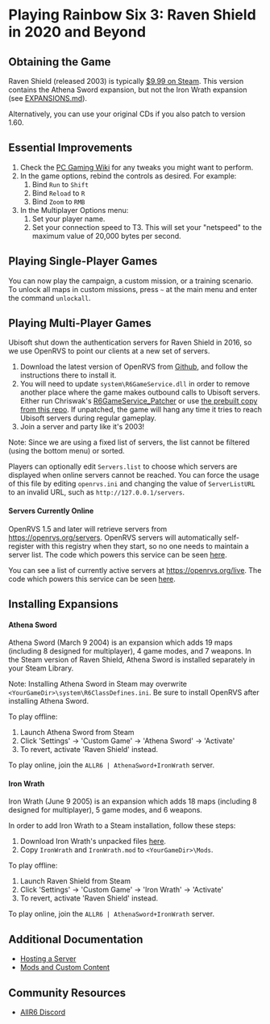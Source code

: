 # Playing Rainbow Six 3: Raven Shield in 2020 and Beyond

## Obtaining the Game

Raven Shield (released 2003) is typically [$9.99 on Steam](https://store.steampowered.com/app/19830/Tom_Clancys_Rainbow_Six_3_Gold/).
This version contains the Athena Sword expansion, but not the Iron Wrath expansion (see [EXPANSIONS.md](EXPANSIONS.md)).

Alternatively, you can use your original CDs if you also patch to version 1.60.

## Essential Improvements

1. Check the [PC Gaming Wiki](https://www.pcgamingwiki.com/wiki/Tom_Clancy%27s_Rainbow_Six_3:_Raven_Shield) for any tweaks you might want to perform.
2. In the game options, rebind the controls as desired. For example:
   1. Bind `Run` to `Shift`
   2. Bind `Reload` to `R`
   3. Bind `Zoom` to `RMB`
3. In the Multiplayer Options menu:
   1. Set your player name.
   2. Set your connection speed to T3. This will set your "netspeed" to the maximum value of 20,000 bytes per second.

## Playing Single-Player Games

You can now play the campaign, a custom mission, or a training scenario.
To unlock all maps in custom missions, press `~` at the main menu and enter the command `unlockall`.

## Playing Multi-Player Games

Ubisoft shut down the authentication servers for Raven Shield in 2016, so we use OpenRVS to point our clients at a new set of servers.

1. Download the latest version of OpenRVS from [Github](https://github.com/OpenRVS-devs/OpenRVS/releases), and follow the instructions there to install it.
2. You will need to update `system\R6GameService.dll` in order to remove another place where the game makes outbound calls to Ubisoft servers. Either run Chriswak's [R6GameService_Patcher](https://github.com/eth0up/R6GameServicePatcher) or use [the prebuilt copy from this repo](R6GameService.dll). If unpatched, the game will hang any time it tries to reach Ubisoft servers during regular gameplay.
3. Join a server and party like it's 2003!

Note: Since we are using a fixed list of servers, the list cannot be filtered (using the bottom menu) or sorted.

Players can optionally edit `Servers.list` to choose which servers are displayed when online servers cannot be reached.
You can force the usage of this file by editing `openrvs.ini` and changing the value of `ServerListURL` to an invalid URL, such as `http://127.0.0.1/servers`.

#### Servers Currently Online

OpenRVS 1.5 and later will retrieve servers from https://openrvs.org/servers.
OpenRVS servers will automatically self-register with this registry when they start, so no one needs to maintain a server list.
The code which powers this service can be seen [here](https://github.com/willroberts/openrvs-registry).

You can see a list of currently active servers at https://openrvs.org/live.
The code which powers this service can be seen [here](https://github.com/willroberts/openrvs-stats).

## Installing Expansions

#### Athena Sword

Athena Sword (March 9 2004) is an expansion which adds 19 maps (including 8 designed for multiplayer), 4 game modes, and 7 weapons.
In the Steam version of Raven Shield, Athena Sword is installed separately in your Steam Library.

Note: Installing Athena Sword in Steam may overwrite `<YourGameDir>\system\R6ClassDefines.ini`.
Be sure to install OpenRVS after installing Athena Sword.

To play offline:
1. Launch Athena Sword from Steam
1. Click 'Settings' -> 'Custom Game' -> 'Athena Sword' -> 'Activate'
1. To revert, activate 'Raven Shield' instead.

To play online, join the `ALLR6 | AthenaSword+IronWrath` server.

#### Iron Wrath

Iron Wrath (June 9 2005) is an expansion which adds 18 maps (including 8 designed for multiplayer), 5 game modes, and 6 weapons.

In order to add Iron Wrath to a Steam installation, follow these steps:
1. Download Iron Wrath's unpacked files [here](https://www.moddb.com/games/tom-clancys-rainbow-six-3-raven-shield/downloads/rainbow-six-3-iron-wrath-manual-installation).
2. Copy `IronWrath` and `IronWrath.mod` to `<YourGameDir>\Mods`.

To play offline:
1. Launch Raven Shield from Steam
1. Click 'Settings' -> 'Custom Game' -> 'Iron Wrath' -> 'Activate'
1. To revert, activate 'Raven Shield' instead.

To play online, join the `ALLR6 | AthenaSword+IronWrath` server.

## Additional Documentation

- [Hosting a Server](SERVERS.md)
- [Mods and Custom Content](MODS.md)

## Community Resources

- [AllR6 Discord](https://discord.com/invite/QnXXqcK)
